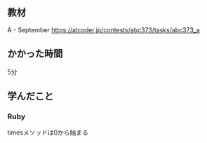 ## 教材

A - September
https://atcoder.jp/contests/abc373/tasks/abc373_a

## かかった時間
5分

## 学んだこと
### Ruby
timesメソッドは0から始まる